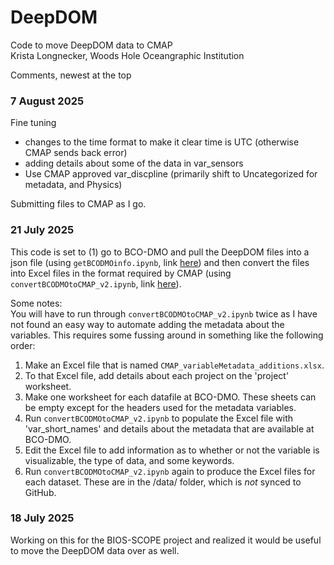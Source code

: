 # DeepDOM
Code to move DeepDOM data to CMAP\
Krista Longnecker, Woods Hole Oceangraphic Institution

Comments, newest at the top
### 7 August 2025
Fine tuning
* changes to the time format to make it clear time is UTC (otherwise CMAP sends back error)
* adding details about some of the data in var_sensors
* Use CMAP approved var_discpline (primarily shift to Uncategorized for metadata, and Physics)

Submitting files to CMAP as I go.
  
### 21 July 2025
This code is set to (1) go to BCO-DMO and pull the DeepDOM files into a json file (using ```getBCODMOinfo.ipynb```, link [here](https://github.com/redbluewater/DeepDOM/blob/main/getBCODMOinfo.ipynb)) and then convert the files into Excel files in the format required by CMAP (using ```convertBCODMOtoCMAP_v2.ipynb```, link [here](https://github.com/redbluewater/DeepDOM/blob/main/convertBCODMOtoCMAP_v2.ipynb)).

Some notes:\
You will have to run through ```convertBCODMOtoCMAP_v2.ipynb``` twice as I have not found an easy way to automate adding the metadata about the variables. This requires some fussing around in something like the following order:
1. Make an Excel file that is named ```CMAP_variableMetadata_additions.xlsx```.
2. To that Excel file, add details about each project on the 'project' worksheet.
3. Make one worksheet for each datafile at BCO-DMO. These sheets can be empty except for the headers used for the metadata variables.
4. Run ```convertBCODMOtoCMAP_v2.ipynb``` to populate the Excel file with 'var_short_names' and details about the metadata that are available at BCO-DMO.
5. Edit the Excel file to add information as to whether or not the variable is visualizable, the type of data, and some keywords.
6. Run ```convertBCODMOtoCMAP_v2.ipynb``` again to produce the Excel files for each dataset. These are in the /data/ folder, which is *not* synced to GitHub.

### 18 July 2025
Working on this for the BIOS-SCOPE project and realized it would be useful to move the DeepDOM data over as well.

